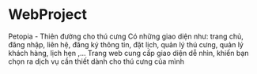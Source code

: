 # WebProject
Petopia - Thiên đường cho thú cưng
Có những giao diện như: trang chủ, đăng nhập, liên hệ, đăng ký thông tin, đặt lịch, quản lý thú cưng, quản lý khách hàng, lịch hẹn ,...
Trang web cung cấp giao diện dễ nhìn, khiến bạn chọn ra dịch vụ cần thiết dành cho thú cưng của mình



